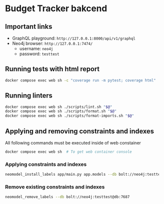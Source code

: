# Budget Tracker bakcend

## Important links
- GraphQL playground: `http://127.0.0.1:8000/api/v1/graphql`
- Neo4j browser: `http://127.0.0.1:7474/`
    - username: `neo4j`
    - password: `testtest`


## Running tests with html report

```bash
docker compose exec web sh -c "coverage run -m pytest; coverage html"
```

## Running linters

```bash
docker compose exec web sh ./scripts/lint.sh "$@"
docker compose exec web sh ./scripts/format.sh "$@"
docker compose exec web sh ./scripts/format-imports.sh "$@"
```

## Applying and removing constraints and indexes

All following commands must be executed inside of web constainer

```sh
docker compose exec web sh  # To get web container console
```

### Applying constraints and indexes

```sh
neomodel_install_labels app/main.py app.models --db bolt://neo4j:testtest@db:7687
```

### Remove existing constraints and indexes

```sh
neomodel_remove_labels --db bolt://neo4j:testtest@db:7687
```